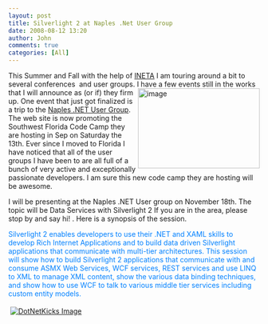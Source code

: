 ```yaml
---
layout: post
title: Silverlight 2 at Naples .Net User Group
date: 2008-08-12 13:20
author: John
comments: true
categories: [All]
---
```

<p>This Summer and Fall with the help of <a href="http://ineta.org">INETA</a> I am touring around a bit to several conferences&#160; and user groups. I have a few events still in the works that I will announce a<a href="/wp-content/uploads/files/media/image/WindowsLiveWriter/Silverlight2atNaples.NetUserGroup_B8EF/image_4.png"><img title="image" style="border-right: 0px; border-top: 0px; border-left: 0px; border-bottom: 0px" height="160" alt="image" src="/wp-content/uploads/files/media/image/WindowsLiveWriter/Silverlight2atNaples.NetUserGroup_B8EF/image_thumb_1.png" width="244" align="right" border="0" /></a>s (or if) they firm up. One event that just got finalized is a trip to the <a href="http://www.naplesdot.net/">Naples .NET User Group</a>. The web site is now promoting the Southwest Florida Code Camp they are hosting in Sep on Saturday the 13th. Ever since I moved to Florida I have noticed that all of the user groups I have been to are all full of a bunch of very active and exceptionally passionate developers. I am sure this new code camp they are hosting will be awesome.</p>  <p>I will be presenting at the Naples .NET User group on November 18th. The topic will be Data Services with Silverlight 2 If you are in the area, please stop by and say hi! . Here is a synopsis of the session. </p>  <p><font color="#0080ff">Silverlight 2 enables developers to use their .NET and XAML skills to develop Rich Internet Applications and to build data driven Silverlight applications that communicate with multi-tier architectures. This session will show how to build Silverlight 2 applications that communicate with and consume ASMX Web Services, WCF services, REST services and use LINQ to XML to manage XML content, show the various data binding techniques, and show how to use WCF to talk to various middle tier services including custom entity models.</font></p><div class="wlWriterHeaderFooter" style="text-align:left; margin:0px; padding:4px 4px 4px 4px;"><a href="http://www.dotnetkicks.com/kick/?url=/all/silverlight-2-at-naples-net-user-group/"><img src="http://www.dotnetkicks.com/Services/Images/KickItImageGenerator.ashx?url=/all/silverlight-2-at-naples-net-user-group/&amp;bgcolor=0080C0&amp;fgcolor=FFFFFF&amp;border=000000&amp;cbgcolor=D4E1ED&amp;cfgcolor=000000" alt="DotNetKicks Image" border="0/"></a></div><div class="wlWriterHeaderFooter" style="text-align:left; margin:0px; padding:4px 4px 4px 4px;"><script type="text/javascript">var dzone_url = '/all/silverlight-2-at-naples-net-user-group/';</script><script type="text/javascript">var dzone_title = 'Silverlight 2 at Naples .Net User Group';</script><script type="text/javascript">var dzone_blurb = 'Silverlight 2 at Naples .Net User Group';</script><script type="text/javascript">var dzone_style = '1';</script><script language="javascript" src="http://widgets.dzone.com/widgets/zoneit.js"></script> </div>

